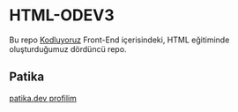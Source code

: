 # HTML-ODEV3

Bu repo [Kodluyoruz](https://kodluyoruz.org/) Front-End içerisindeki, HTML eğitiminde oluşturduğumuz dördüncü repo.

## Patika

[patika.dev profilim](https://app.patika.dev/silentscream)
